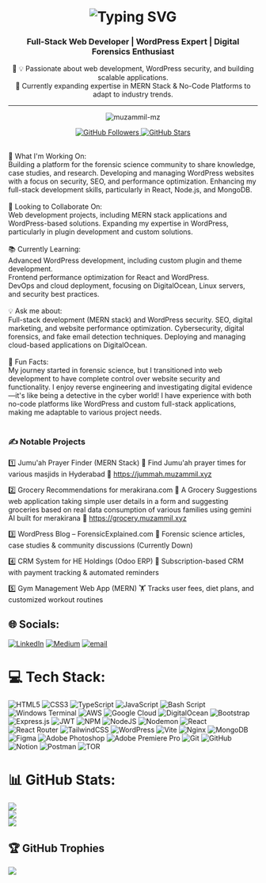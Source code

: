 <h1 align="center">
  <img src="https://readme-typing-svg.demolab.com?font=Fira+Code&size=30&pause=1000&color=00E6FF&center=true&vCenter=true&width=500&height=60&lines=Hi,+I'm+Muzammil;MERN+Stack+Developer!" alt="Typing SVG">
</h1>

<h3 align="center">          Full-Stack Web Developer | WordPress Expert | Digital Forensics Enthusiast        </h3> 
<p align="center">🚀   
💡 Passionate about web development, WordPress security, and building scalable applications.<br>
🎯 Currently expanding expertise in MERN Stack & No-Code Platforms to adapt to industry trends.</p>

---

<p align="center">
  <img src="https://komarev.com/ghpvc/?username=muzammil-mz&label=Profile%20Views&color=0e75b6&style=flat-square" alt="muzammil-mz" />
</p>

<p align="center">
  <a href="https://github.com/syedomer17" target="_blank">
    <img src="https://img.shields.io/github/followers/muzammil-mz?label=Followers&style=social" alt="GitHub Followers" />
  </a>
  <a href="https://github.com/syedomer17" target="_blank">
    <img src="https://img.shields.io/github/stars/muzammil-mz?affiliations=OWNER%2CCOLLABORATOR&style=social" alt="GitHub Stars" />
  </a>
</p>
<br>🚀 What I'm Working On: <br>
Building a platform for the forensic science community to share knowledge, case studies, and research.
Developing and managing WordPress websites with a focus on security, SEO, and performance optimization.
Enhancing my full-stack development skills, particularly in React, Node.js, and MongoDB.
<br> <br> 🤝 Looking to Collaborate On:<br>Web development projects, including MERN stack applications and WordPress-based solutions.
Expanding my expertise in WordPress, particularly in plugin development and custom solutions.<br><br>📚 Currently Learning:<br>Advanced WordPress development, including custom plugin and theme development.<br>Frontend performance optimization for React and WordPress.<br>DevOps and cloud deployment, focusing on DigitalOcean, Linux servers, and security best practices.<br><br>💡 Ask me about:<br>Full-stack development (MERN stack) and WordPress security.
SEO, digital marketing, and website performance optimization.
Cybersecurity, digital forensics, and fake email detection techniques.
Deploying and managing cloud-based applications on DigitalOcean.<br> <br> 🎯 Fun Facts:<br>My journey started in forensic science, but I transitioned into web development to have complete control over website security and functionality.
I enjoy reverse engineering and investigating digital evidence—it's like being a detective in the cyber world!
I have experience with both no-code platforms like WordPress and custom full-stack applications, making me adaptable to various project needs.


<br>

<br>

### ✍️ Notable Projects

1️⃣ Jumu'ah Prayer Finder (MERN Stack)
📍 Find Jumu'ah prayer times for various masjids in Hyderabad
🔗 https://jummah.muzammil.xyz

2️⃣ Grocery Recommendations for merakirana.com
🥜 A Grocery Suggestions web application taking simple user details in a form and suggesting groceries based on real data consumption of various families using gemini AI built for merakirana
🔗 https://grocery.muzammil.xyz

3️⃣ WordPress Blog – ForensicExplained.com
📰 Forensic science articles, case studies & community discussions (Currently Down)

4️⃣ CRM System for HE Holdings (Odoo ERP)
💼 Subscription-based CRM with payment tracking & automated reminders

5️⃣ Gym Management Web App (MERN)
🏋️ Tracks user fees, diet plans, and customized workout routines



## 🌐 Socials:
[![LinkedIn](https://img.shields.io/badge/LinkedIn-%230077B5.svg?logo=linkedin&logoColor=white)](https://linkedin.com/in/https://www.linkedin.com/in/muzammilmd/) [![Medium](https://img.shields.io/badge/Medium-12100E?logo=medium&logoColor=white)](https://medium.com/@https://medium.com/@mujjuimran74) [![email](https://img.shields.io/badge/Email-D14836?logo=gmail&logoColor=white)](mailto:muzammilmd.mujju@gmail.com) 

# 💻 Tech Stack:
![HTML5](https://img.shields.io/badge/html5-%23E34F26.svg?style=for-the-badge&logo=html5&logoColor=white) ![CSS3](https://img.shields.io/badge/css3-%231572B6.svg?style=for-the-badge&logo=css3&logoColor=white) ![TypeScript](https://img.shields.io/badge/typescript-%23007ACC.svg?style=for-the-badge&logo=typescript&logoColor=white) ![JavaScript](https://img.shields.io/badge/javascript-%23323330.svg?style=for-the-badge&logo=javascript&logoColor=%23F7DF1E) ![Bash Script](https://img.shields.io/badge/bash_script-%23121011.svg?style=for-the-badge&logo=gnu-bash&logoColor=white) ![Windows Terminal](https://img.shields.io/badge/Windows%20Terminal-%234D4D4D.svg?style=for-the-badge&logo=windows-terminal&logoColor=white) ![AWS](https://img.shields.io/badge/AWS-%23FF9900.svg?style=for-the-badge&logo=amazon-aws&logoColor=white) ![Google Cloud](https://img.shields.io/badge/GoogleCloud-%234285F4.svg?style=for-the-badge&logo=google-cloud&logoColor=white) ![DigitalOcean](https://img.shields.io/badge/DigitalOcean-%230167ff.svg?style=for-the-badge&logo=digitalOcean&logoColor=white) ![Bootstrap](https://img.shields.io/badge/bootstrap-%238511FA.svg?style=for-the-badge&logo=bootstrap&logoColor=white) ![Express.js](https://img.shields.io/badge/express.js-%23404d59.svg?style=for-the-badge&logo=express&logoColor=%2361DAFB) ![JWT](https://img.shields.io/badge/JWT-black?style=for-the-badge&logo=JSON%20web%20tokens) ![NPM](https://img.shields.io/badge/NPM-%23CB3837.svg?style=for-the-badge&logo=npm&logoColor=white) ![NodeJS](https://img.shields.io/badge/node.js-6DA55F?style=for-the-badge&logo=node.js&logoColor=white) ![Nodemon](https://img.shields.io/badge/NODEMON-%23323330.svg?style=for-the-badge&logo=nodemon&logoColor=%BBDEAD) ![React](https://img.shields.io/badge/react-%2320232a.svg?style=for-the-badge&logo=react&logoColor=%2361DAFB) ![React Router](https://img.shields.io/badge/React_Router-CA4245?style=for-the-badge&logo=react-router&logoColor=white) ![TailwindCSS](https://img.shields.io/badge/tailwindcss-%2338B2AC.svg?style=for-the-badge&logo=tailwind-css&logoColor=white) ![WordPress](https://img.shields.io/badge/WordPress-%23117AC9.svg?style=for-the-badge&logo=WordPress&logoColor=white) ![Vite](https://img.shields.io/badge/vite-%23646CFF.svg?style=for-the-badge&logo=vite&logoColor=white) ![Nginx](https://img.shields.io/badge/nginx-%23009639.svg?style=for-the-badge&logo=nginx&logoColor=white) ![MongoDB](https://img.shields.io/badge/MongoDB-%234ea94b.svg?style=for-the-badge&logo=mongodb&logoColor=white) ![Figma](https://img.shields.io/badge/figma-%23F24E1E.svg?style=for-the-badge&logo=figma&logoColor=white) ![Adobe Photoshop](https://img.shields.io/badge/adobe%20photoshop-%2331A8FF.svg?style=for-the-badge&logo=adobe%20photoshop&logoColor=white) ![Adobe Premiere Pro](https://img.shields.io/badge/Adobe%20Premiere%20Pro-9999FF.svg?style=for-the-badge&logo=Adobe%20Premiere%20Pro&logoColor=white) ![Git](https://img.shields.io/badge/git-%23F05033.svg?style=for-the-badge&logo=git&logoColor=white) ![GitHub](https://img.shields.io/badge/github-%23121011.svg?style=for-the-badge&logo=github&logoColor=white) ![Notion](https://img.shields.io/badge/Notion-%23000000.svg?style=for-the-badge&logo=notion&logoColor=white) ![Postman](https://img.shields.io/badge/Postman-FF6C37?style=for-the-badge&logo=postman&logoColor=white) ![TOR](https://img.shields.io/badge/tor-%237E4798.svg?style=for-the-badge&logo=tor-project&logoColor=white)
# 📊 GitHub Stats:
![](https://github-readme-stats.vercel.app/api?username=muzammil-mz&theme=dark&hide_border=true&include_all_commits=false&count_private=true)<br/>
![](https://nirzak-streak-stats.vercel.app/?user=muzammil-mz&theme=dark&hide_border=true)<br/>
![](https://github-readme-stats.vercel.app/api/top-langs/?username=muzammil-mz&theme=dark&hide_border=true&include_all_commits=false&count_private=true&layout=compact)

## 🏆 GitHub Trophies
![](https://github-profile-trophy.vercel.app/?username=muzammil-mz&theme=radical&no-frame=false&no-bg=true&margin-w=4)


